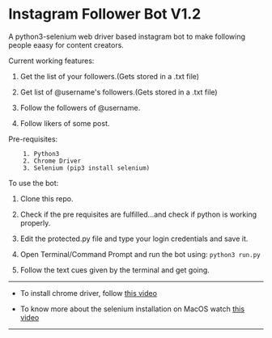 # Instagram Follower Bot V1.2

A python3-selenium web driver based instagram bot to make following people eaasy for content creators.

Current working features:

1. Get the list of your followers.(Gets stored in a .txt file)

2. Get list of @username's followers.(Gets stored in a .txt file)

3. Follow the followers of @username.

4. Follow likers of some post.

Pre-requisites:
```
	1. Python3
	2. Chrome Driver
	3. Selenium (pip3 install selenium)
```
 
To use the bot:
   1. Clone this repo.

   2. Check if the pre requisites are fulfilled...and check if python is working properly.
   
   3. Edit the protected.py file and type your login credentials and save it.

   4. Open Terminal/Command Prompt and run the bot using: `python3 run.py`

   5. Follow the text cues given by the terminal and get going.

----
* To install chrome driver, follow [this video](https://www.youtube.com/watch?v=dz59GsdvUF8)

* To know more about the selenium installation on MacOS watch [this video](https://youtu.be/d2GBO_QjRlo?t=105)
----
